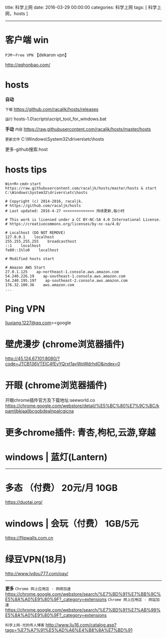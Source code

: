title: 科学上网
date: 2016-03-29 00:00:00
categories:  科学上网
tags: [ 科学上网，hosts ]


---
# 客户端 win
`PJM～Free VPN` 【dekaron vpn】

http://qqhonbao.com/




# hosts
**自动**

`下载`  https://github.com/racaljk/hosts/releases

`运行` hosts-1.0\scripts\script_tool_for_windows.bat



**手动**
`内容` https://raw.githubusercontent.com/racaljk/hosts/master/hosts

`更新文件` C:\Windows\System32\drivers\etc\hosts


更多-github搜索:host



# hosts tips
`Win+R>` `cmd>` 
`start https://raw.githubusercontent.com/racaljk/hosts/master/hosts & start C:\Windows\System32\drivers\etc\hosts`
```
# Copyright (c) 2014-2016, racaljk.
# https://github.com/racaljk/hosts
# Last updated: 2016-4-27 <<<<<<<<<<<<<< 持续更新,每小时
 
# This work is licensed under a CC BY-NC-SA 4.0 International License.
# https://creativecommons.org/licenses/by-nc-sa/4.0/
 
# Localhost (DO NOT REMOVE)
127.0.0.1    localhost
255.255.255.255    broadcasthost
::1    localhost
fe80::1%lo0    localhost
 
# Modified hosts start
 
# Amazon AWS Start
27.0.1.125    ap-northeast-1.console.aws.amazon.com
54.240.226.19    ap-southeast-1.console.aws.amazon.com
54.240.195.197    ap-southeast-2.console.aws.amazon.com
176.32.100.36    aws.amazon.com
...
```


# Ping VPN
liuxiang.1227@qq.com><google



# 壁虎漫步 (chrome浏览器插件)
http://45.124.67.101:8080/?code=JTCB136VTElC4fEvYQrxt1avWqWdrhdO&index=0


# 开眼   (chrome浏览器插件)
开眼chrome插件官方及下载地址:seeworld.co
https://chrome.google.com/webstore/detail/%E5%BC%80%E7%9C%BC/kpamljbkjaaljbcgobdealnpalcgicna


# 更多chrome插件: 青杏,枸杞,云游,穿越



# windows | 蓝灯(Lantern)


---
# 多态  （付费）  20元/月 10GB
https://duotai.org/


# windows | 会玩（付费） 1GB/5元
https://flipwalls.com.cn


# 绿豆VPN(18月)
http://www.lvdou777.com/pay/



---


**更多**
`Chrome 网上应用店 - 网络加速`
https://chrome.google.com/webstore/search/%E7%BD%91%E7%BB%9C%E5%8A%A0%E9%80%9F?_category=extensions
`Chrome 网上应用店 - 网站加速`
https://chrome.google.com/webstore/search/%E7%BD%91%E7%AB%99%E5%8A%A0%E9%80%9F?_category=extensions


`科学上网-光的传人博客`
http://www.liu16.com/catalog.asp?tags=%E7%A7%91%E5%AD%A6%E4%B8%8A%E7%BD%91


<!-- more -->
